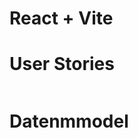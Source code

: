 # React + Vite

# User Stories

<div><img src="./public/img/Bildschirm­foto 2023-11-07 um 09.21.56.png" alt="" width=""></div>

# Datenmmodel

<div><img src="./public/img/Bildschirm­foto 2023-11-07 um 09.23.05.png" alt="" width=""></div>

